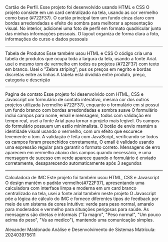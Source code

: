 Cartão de Perfil.
Esse projeto foi desenvolvido usando HTML e CSS
O projeto consiste em um card centralizado na tela, usando as cor vermelho como base (#722F37). O cartão principal tem um fundo cinza claro com bordas arredondadas e efeito de sombra para melhorar a apresentação visual. No interior, adicionei uma foto de perfil em formato quadricular junto das minhas informações pessoais.
O layout organiza de forma clara a foto, informações do curso e dados pessoais

--------------------------------------------------------------------------------------------

Tabela de Produtos
Esse também usou HTML e CSS
O código cria uma tabela de produtos que ocupa toda a largura da tela, usando a fonte Arial. usei o mesmo tom de vermelho em todos os projetos (#722F37) com texto em branco.
Usei o "Zebra striping", pus os preços em negrito e bordas discretas entre as linhas
A tabela está dividida entre produto, preço, categoria e descrição

--------------------------------------------------------------------------------------------

Pagina de contato
Esse projeto foi desenvolvido com HTML, CSS e Javascript
um formulário de contato interativo, mesma cor dos outros projetos utilizada (vermelho #722F37), enquanto o formulário em si possui um fundo branco com bordas arredondadas e sombra suave 
O formulário inclui campos para nome, email e mensagem, todos com validação em tempo real, usei a fonte Arial para tornar o projeto mais legivel. Os campos do formulário possuem um estilo minimalista. O botão de envio mantém a identidade visual usando o vermelho, com um efeito que escurece levemente o tom.
A validação é feita com JavaScript, verificando se todos os campos foram preenchidos corretamente, O email é validado usando uma expressão regular para garantir o formato correto. Mensagens de erro aparecem em vermelho abaixo dos campos quando necessário, e uma mensagem de sucesso em verde aparece quando o formulário é enviado corretamente, desaparecendo automaticamente após 3 segundos

-------------------------------------------------------------------------------------------

Calculadora de IMC
Este projeto foi também usou HTML, CSS e Javascript 
O design mantém o padrão vermelho(#722F37), apresentando uma calculadora com interface limpa e moderna em um card branco centralizado na tela, usei a fonte arial também neste projeto
O Javascript põe a lógica de cálculo do IMC e fornece diferentes tipos de feedback por meio de um sistema de cores intuitivo: verde para peso normal, amarelo para moderados e vermelho para situações perigosas para saúde. As mensagens são diretas e informais ("Ta magro", "Peso normal", "Um pouco acima do peso", "Va ao medico"), mantendo uma comunicação simples.


Alexander Maldonado
Análise e Desenvolvimento de Sistemas
Matrícula: 202403975611
